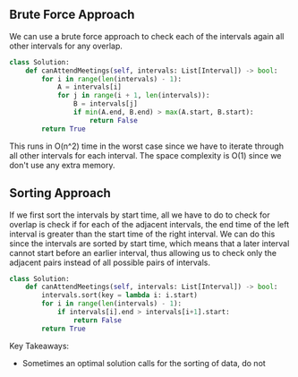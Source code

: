## Brute Force Approach
We can use a brute force approach to check each of the intervals again all other intervals for any overlap.
``` python
class Solution:
    def canAttendMeetings(self, intervals: List[Interval]) -> bool:
        for i in range(len(intervals) - 1):
            A = intervals[i]
            for j in range(i + 1, len(intervals)):
                B = intervals[j]
                if min(A.end, B.end) > max(A.start, B.start):
                    return False
        return True
```
This runs in O(n^2) time in the worst case since we have to iterate through all other intervals for each interval. The space complexity is O(1) since we don't use any extra memory.
## Sorting Approach
If we first sort the intervals by start time, all we have to do to check for overlap is check if for each of the adjacent intervals, the end time of the left interval is greater than the start time of the right interval. We can do this since the intervals are sorted by start time, which means that a later interval cannot start before an earlier interval, thus allowing us to check only the adjacent pairs instead of all possible pairs of intervals.
``` python
class Solution:
    def canAttendMeetings(self, intervals: List[Interval]) -> bool:
        intervals.sort(key = lambda i: i.start)
        for i in range(len(intervals) - 1):
            if intervals[i].end > intervals[i+1].start:
                return False
        return True
```

Key Takeaways:
- Sometimes an optimal solution calls for the sorting of data, do not 